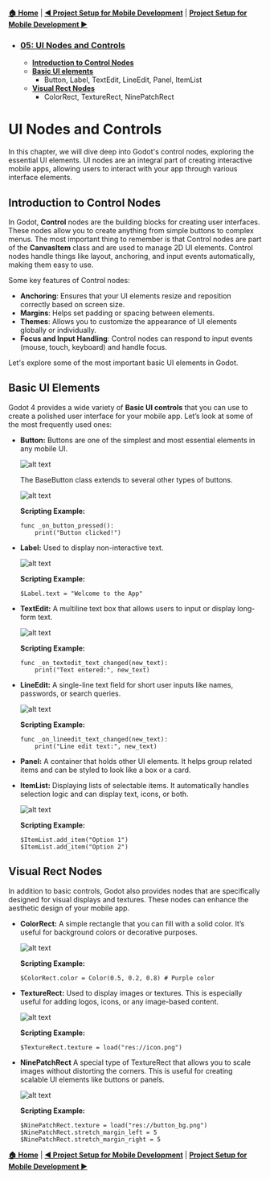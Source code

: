 [**🏠 Home**](../README.md) | [**◀️ Project Setup for Mobile Development**](../04_Project_Setup_for_Mobile_Development/04_Project_Setup_for_Mobile_Development.md) | [**Project Setup for Mobile Development ▶️**](../04_Project_Setup_for_Mobile_Development/04_Project_Setup_for_Mobile_Development.md)



- ### [**05: UI Nodes and Controls**](#ui-nodes-and-controls)
    - [**Introduction to Control Nodes**](#introduction-to-control-nodes)
    - [**Basic UI elements**](#basic-ui-elements)
        - Button, Label, TextEdit, LineEdit, Panel, ItemList
    - [**Visual Rect Nodes**](#visual-rect-nodes)
        - ColorRect, TextureRect, NinePatchRect 


# UI Nodes and Controls

In this chapter, we will dive deep into Godot's control nodes, exploring the essential UI elements. UI nodes are an integral part of creating interactive mobile apps, allowing users to interact with your app through various interface elements.

## **Introduction to Control Nodes**

In Godot, **Control** nodes are the building blocks for creating user interfaces. These nodes allow you to create anything from simple buttons to complex menus. The most important thing to remember is that Control nodes are part of the **CanvasItem** class and are used to manage 2D UI elements. Control nodes handle things like layout, anchoring, and input events automatically, making them easy to use.

Some key features of Control nodes:
- **Anchoring**: Ensures that your UI elements resize and reposition correctly based on screen size.
- **Margins**: Helps set padding or spacing between elements.
- **Themes**: Allows you to customize the appearance of UI elements globally or individually.
- **Focus and Input Handling**: Control nodes can respond to input events (mouse, touch, keyboard) and handle focus.

Let's explore some of the most important basic UI elements in Godot.

## **Basic UI Elements**

Godot 4 provides a wide variety of **Basic UI controls** that you can use to create a polished user interface for your mobile app. Let’s look at some of the most frequently used ones:

- **Button:** Buttons are one of the simplest and most essential elements in any mobile UI.

    ![alt text](./img/image-1.png)

    The BaseButton class extends to several other types of buttons.

    ![alt text](./img/image.png)

    **Scripting Example:**
    ```gdscript
    func _on_button_pressed():
        print("Button clicked!")
    ```


- **Label:** Used to display non-interactive text.

    ![alt text](./img/image-2.png)

    **Scripting Example:**
    ```gdscript
    $Label.text = "Welcome to the App"
    ```

- **TextEdit:** A multiline text box that allows users to input or display long-form text.

    ![alt text](./img/image-3.png)

    **Scripting Example:**
    ```gdscript
    func _on_textedit_text_changed(new_text):
        print("Text entered:", new_text)
    ```

- **LineEdit:** A single-line text field for short user inputs like names, passwords, or search queries.

    ![alt text](./img/image-4.png)

    **Scripting Example:**
    ```gdscript
    func _on_lineedit_text_changed(new_text):
        print("Line edit text:", new_text)
    ```

- **Panel:** A container that holds other UI elements. It helps group related items and can be styled to look like a box or a card.

- **ItemList:** Displaying lists of selectable items. It automatically handles selection logic and can display text, icons, or both.

    ![alt text](./img/image-5.png)

    **Scripting Example:**
    ```gdscript
    $ItemList.add_item("Option 1")
    $ItemList.add_item("Option 2")
    ```

## **Visual Rect Nodes**

In addition to basic controls, Godot also provides nodes that are specifically designed for visual displays and textures. These nodes can enhance the aesthetic design of your mobile app.

- **ColorRect:** A simple rectangle that you can fill with a solid color. It’s useful for background colors or decorative purposes.

    ![alt text](./img/image-6.png)

    **Scripting Example:**
    ```gdscript
    $ColorRect.color = Color(0.5, 0.2, 0.8) # Purple color
    ```

- **TextureRect:** Used to display images or textures. This is especially useful for adding logos, icons, or any image-based content.

    ![alt text](./img/image-7.png)

    **Scripting Example:**
    ```gdscript
    $TextureRect.texture = load("res://icon.png")
    ```

- **NinePatchRect** A special type of TextureRect that allows you to scale images without distorting the corners. This is useful for creating scalable UI elements like buttons or panels.

    ![alt text](./img/image-8.png)

    **Scripting Example:**
    ```gdscript
    $NinePatchRect.texture = load("res://button_bg.png")
    $NinePatchRect.stretch_margin_left = 5
    $NinePatchRect.stretch_margin_right = 5
    ```


[**🏠 Home**](../README.md) | [**◀️ Project Setup for Mobile Development**](../04_Project_Setup_for_Mobile_Development/04_Project_Setup_for_Mobile_Development.md) | [**Project Setup for Mobile Development ▶️**](../04_Project_Setup_for_Mobile_Development/04_Project_Setup_for_Mobile_Development.md)